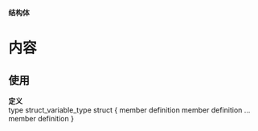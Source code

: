 **结构体**

# 内容 #
## 使用 ##
**定义**  
type struct_variable_type struct {
   member definition
   member definition
   ...
   member definition
}

